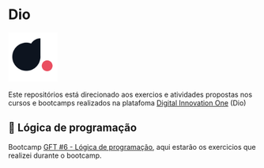 # Dio
<img src="../imagens/Dio.png" width="100" height="100" alt="Dio">

Este repositórios está direcionado aos exercios e atividades propostas nos cursos e bootcamps realizados na platafoma [Digital Innovation One](https://www.dio.me/) (Dio)

## 🧩 Lógica de programação
Bootcamp [GFT #6 - Lógica de programação](https://web.dio.me/track/b01dee37-63f2-415f-a3c1-f8d5656883e2), aqui estarão os exercicios que realizei durante o bootcamp.
